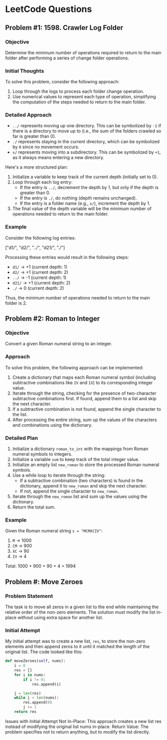 # LeetCode Questions

## Problem #1: 1598. Crawler Log Folder

### Objective
Determine the minimum number of operations required to return to the main folder after performing a series of change folder operations.

### Initial Thoughts
To solve this problem, consider the following approach:
1. Loop through the logs to process each folder change operation.
2. Use numerical values to represent each type of operation, simplifying the computation of the steps needed to return to the main folder.

### Detailed Approach
- `../` represents moving up one directory. This can be symbolized by `-1` if there is a directory to move up to (i.e., the sum of the folders crawled so far is greater than 0).
- `./` represents staying in the current directory, which can be symbolized by `0` since no movement occurs.
- `x/` represents moving into a subdirectory. This can be symbolized by `+1`, as it always means entering a new directory.

Here's a more structured plan:
1. Initialize a variable to keep track of the current depth (initially set to 0).
2. Loop through each log entry:
   - If the entry is `../`, decrement the depth by 1, but only if the depth is greater than 0.
   - If the entry is `./`, do nothing (depth remains unchanged).
   - If the entry is a folder name (e.g., `x/`), increment the depth by 1.
3. The final value of the depth variable will be the minimum number of operations needed to return to the main folder.

### Example
Consider the following log entries:

["d1/", "d2/", "../", "d21/", "./"]

Processing these entries would result in the following steps:
- `d1/` -> +1 (current depth: 1)
- `d2/` -> +1 (current depth: 2)
- `../` -> -1 (current depth: 1)
- `d21/` -> +1 (current depth: 2)
- `./` -> 0 (current depth: 2)

Thus, the minimum number of operations needed to return to the main folder is 2.

## Problem #2: Roman to Integer

### Objective
Convert a given Roman numeral string to an integer.

### Approach
To solve this problem, the following approach can be implemented:

1. Create a dictionary that maps each Roman numeral symbol (including subtractive combinations like `IV` and `IX`) to its corresponding integer value.
2. Iterate through the string, checking for the presence of two-character subtractive combinations first. If found, append them to a list and skip the next character.
3. If a subtractive combination is not found, append the single character to the list.
4. After processing the entire string, sum up the values of the characters and combinations using the dictionary.

### Detailed Plan
1. Initialize a dictionary `roman_to_int` with the mappings from Roman numeral symbols to integers.
2. Initialize a variable `sum` to keep track of the total integer value.
3. Initialize an empty list `new_roman` to store the processed Roman numeral symbols.
4. Use a while loop to iterate through the string:
   - If a subtractive combination (two characters) is found in the dictionary, append it to `new_roman` and skip the next character.
   - If not, append the single character to `new_roman`.
5. Iterate through the `new_roman` list and sum up the values using the dictionary.
6. Return the total sum.

### Example
Given the Roman numeral string `s = "MCMXCIV"`:

1. `M` -> 1000
2. `CM` -> 900
3. `XC` -> 90
4. `IV` -> 4

Total: 1000 + 900 + 90 + 4 = 1994

## Problem #: Move Zeroes

### Problem Statement

The task is to move all zeros in a given list to the end while maintaining the relative order of the non-zero elements. The solution must modify the list in-place without using extra space for another list.

### Initial Attempt

My initial attempt was to create a new list, `res`, to store the non-zero elements and then append zeros to it until it matched the length of the original list. The code looked like this:

```python
def moveZeroes(self, nums):
    i = 0
    res = []
    for i in nums:
        if i != 0:
            res.append(i)

    j = len(res)
    while j < len(nums):
        res.append(0)
        j += 1
    return res 
```
Issues with Initial Attempt
Not In-Place: This approach creates a new list res instead of modifying the original list nums in-place.
Return Value: The problem specifies not to return anything, but to modify the list directly.

